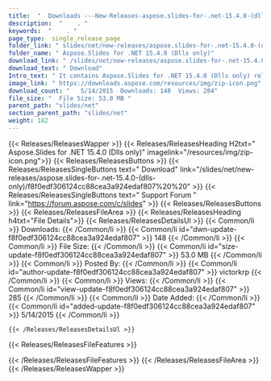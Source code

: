 ```yaml
---
title:  "  Downloads ---New-Releases-aspose.slides-for-.net-15.4.0-(dlls-only) . " 
description:  "    . " 
keywords:  "    . " 
page_type:  single_release_page
folder_link: " slides/net/new-releases/aspose.slides-for-.net-15.4.0-(dlls-only)/"
folder_name: " Aspose.Slides for .NET 15.4.0 (Dlls only)"
download_link: " /slides/net/new-releases/aspose.slides-for-.net-15.4.0-(dlls-only)/f8f0edf306124cc88cea3a924edaf807"
download_text: " Download"
Intro_text: " It contains Aspose.Slides for .NET 15.4.0 (Dlls only) release."
image_link: " https://downloads.aspose.com/resources/img/zip-icon.png"
download_count: "   5/14/2015  Downloads: 148  Views: 284"
file_size: "  File Size: 53.0 MB "
parent_path: "slides/net"
section_parent_path: "slides/net"
weight: 182 
---
```


{{< Releases/ReleasesWapper >}}
  {{< Releases/ReleasesHeading H2txt=" Aspose.Slides for .NET 15.4.0 (Dlls only)" imagelink="/resources/img/zip-icon.png">}}
  {{< Releases/ReleasesButtons >}}
    {{< Releases/ReleasesSingleButtons text=" Download" link="/slides/net/new-releases/aspose.slides-for-.net-15.4.0-(dlls-only)/f8f0edf306124cc88cea3a924edaf807%20%20" >}}
    {{< Releases/ReleasesSingleButtons text=" Support Forum " link="https://forum.aspose.com/c/slides" >}}
  {{< Releases/ReleasesButtons >}}
  {{< Releases/ReleasesFileArea >}}
    {{< Releases/ReleasesHeading h4txt="File Details">}}
    {{< Releases/ReleasesDetailsUl >}}
            {{< Common/li  >}} Downloads: {{< /Common/li >}} 
      {{< Common/li id="dwn-update-f8f0edf306124cc88cea3a924edaf807" >}} 148 {{< /Common/li >}} 
      {{< Common/li  >}} File Size: {{< /Common/li >}} 
      {{< Common/li id="size-update-f8f0edf306124cc88cea3a924edaf807" >}} 53.0 MB {{< /Common/li >}} 
      {{< Common/li  >}} Posted By: {{< /Common/li >}} 
      {{< Common/li id="author-update-f8f0edf306124cc88cea3a924edaf807" >}} victorkrp {{< /Common/li >}} 
      {{< Common/li  >}} Views: {{< /Common/li >}} 
      {{< Common/li id="view-update-f8f0edf306124cc88cea3a924edaf807" >}} 285 {{< /Common/li >}} 
      {{< Common/li  >}} Date Added: {{< /Common/li >}} 
      {{< Common/li id="added-update-f8f0edf306124cc88cea3a924edaf807" >}} 5/14/2015 {{< /Common/li >}} 

    {{< /Releases/ReleasesDetailsUl >}}

  {{< Releases/ReleasesFileFeatures >}}
      
  {{< /Releases/ReleasesFileFeatures >}}
 {{< /Releases/ReleasesFileArea >}}
{{< /Releases/ReleasesWapper >}}


